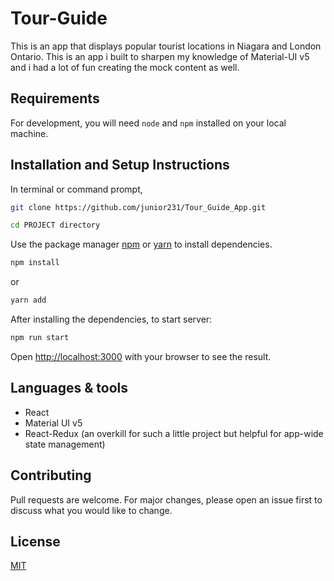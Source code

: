 # Tour-Guide

This is an app that displays popular tourist locations in Niagara and London Ontario. This is an app i built to sharpen my knowledge of Material-UI v5 and i had a lot of fun creating the mock content as well. 

## Requirements
For development, you will need `node` and `npm` installed on your local machine.

## Installation and Setup Instructions
In terminal or command prompt,

```bash
git clone https://github.com/junior231/Tour_Guide_App.git 
```
```bash
cd PROJECT directory
```
Use the package manager [npm](https://www.npmjs.com/) or [yarn](https://yarnpkg.com/) to install dependencies.

```bash
npm install 
```
or 

```bash
yarn add 
```
After installing the dependencies, to start server:

```bash
npm run start
```
Open [http://localhost:3000](http://localhost:3000) with your browser to see the result.

## Languages & tools
- React 
- Material UI v5
- React-Redux (an overkill for such a little project but helpful for app-wide state management)


## Contributing
Pull requests are welcome. For major changes, please open an issue first to discuss what you would like to change.

## License
[MIT](https://choosealicense.com/licenses/mit/)

